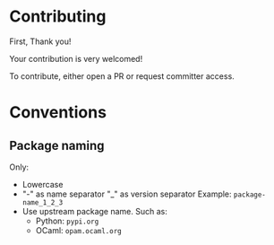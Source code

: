 # Contributing

First, Thank you!

Your contribution is very welcomed!

To contribute, either open a PR or request committer access.

# Conventions

## Package naming

Only:
- Lowercase
- "-" as name separator
  "_" as version separator
  Example: `package-name_1_2_3`
- Use upstream package name. Such as:
  - Python: `pypi.org`
  - OCaml: `opam.ocaml.org`
